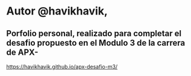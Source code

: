 # Autor @havikhavik,

## Porfolio personal, realizado para completar el desafio propuesto en el Modulo 3 de la carrera de APX-

https://havikhavik.github.io/apx-desafio-m3/
